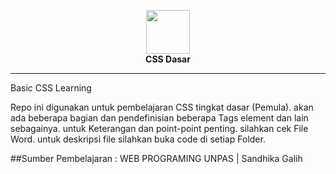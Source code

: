 <p align="center">
<img src="https://upload.wikimedia.org/wikipedia/commons/thumb/d/d5/CSS3_logo_and_wordmark.svg/1200px-CSS3_logo_and_wordmark.svg.png" width="70">
  <br>
  <b>CSS Dasar</b>
</p>
<hr>
Basic CSS Learning

Repo ini digunakan untuk pembelajaran CSS tingkat dasar (Pemula).
akan ada beberapa bagian dan pendefinisian beberapa Tags element dan lain sebagainya.
untuk Keterangan dan point-point penting. silahkan cek File Word. untuk deskripsi file
silahkan buka code di setiap Folder.

##Sumber Pembelajaran : WEB PROGRAMING UNPAS | Sandhika Galih



<!--
**** ada 3 cara menggunakan CSS ****

1. Embed |secara umum embed adalah cara yang dipakai dengan cara menuliskan css dalam struktur head <head> <style> h1 { font-size: 20px; color : lightblue; font-family: arial;} </style> </head>

2. Inline |Inline adalah cara yang tidak umum dipakai. namun cara di dapat dipakai dengan cara menambahkan atribut CSS (Style="") kedalam element yang akan kita Masukan properti CSS. contoh
   <h1 style="color: lightblue; font-family: arial; font-size: 20px;"> </h1>

3.External |Cara ini adalah cara yang sangat sering dipakai. secara umum cara ini dapat digunakan dengan cara menggabungkan file .CSS kedalam html kita. kita bisa mendeklarasikan CSS dari sumber exeternal dengan cara menuliskan <link rel="stylesheet" href="DIR/FILE.CSS">. yang dimana DIR/FILE.CSS memiliki atribut-atribut CSS yang siap di pakai!.

**** Font styling ****

beberapa atribut yang sering digunakan dalam css antara lain adalah :
font-family: NAMA-FONT;             |untuk mendenifisikan font yang akan dipakai
font-size: UKURAN-SATUAN-PX;        |untuk mendenifisikan ukuran font
font-weight: NORMAL-BOLD-ETC;       |untuk mendenifisikan Ketebalan font
font-variant: NORMAL-SMALL-ETC;     |untuk mendenifisikan kecil atau besarnya suatu huruf didalam font
font-style: ITALIC-NORMAL-ETC;      |untuk mendenifisikan style dari font tersebut apakah italic? dsb
line-height : UKURAN-SATUAN-EM;     |untuk mendenifisikan aturan spasi antar baris

-->
